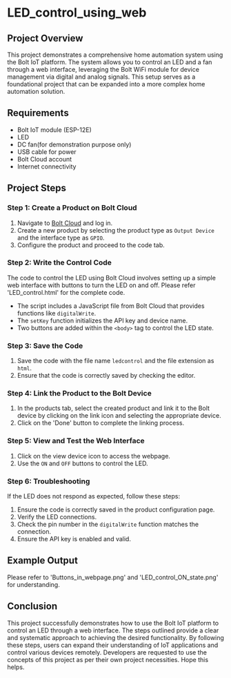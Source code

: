 # LED_control_using_web

## Project Overview

This project demonstrates a comprehensive home automation system using the Bolt IoT platform. The system allows you to control an LED and a fan through a web interface, leveraging the Bolt WiFi module for device management via digital and analog signals. This setup serves as a foundational project that can be expanded into a more complex home automation solution.

## Requirements

- Bolt IoT module (ESP-12E)
- LED
- DC fan(for demonstration purpose only)
- USB cable for power
- Bolt Cloud account
- Internet connectivity

## Project Steps

### Step 1: Create a Product on Bolt Cloud

1. Navigate to [Bolt Cloud](https://cloud.boltiot.com) and log in.
2. Create a new product by selecting the product type as `Output Device` and the interface type as `GPIO`.
3. Configure the product and proceed to the code tab.

### Step 2: Write the Control Code

The code to control the LED using Bolt Cloud involves setting up a simple web interface with buttons to turn the LED on and off. Please refer 'LED_control.html' for the complete code.

- The script includes a JavaScript file from Bolt Cloud that provides functions like `digitalWrite`.
- The `setKey` function initializes the API key and device name.
- Two buttons are added within the `<body>` tag to control the LED state.

### Step 3: Save the Code

1. Save the code with the file name `ledcontrol` and the file extension as `html`.
2. Ensure that the code is correctly saved by checking the editor.

### Step 4: Link the Product to the Bolt Device

1. In the products tab, select the created product and link it to the Bolt device by clicking on the link icon and selecting the appropriate device.
2. Click on the 'Done' button to complete the linking process.

### Step 5: View and Test the Web Interface

1. Click on the view device icon to access the webpage.
2. Use the `ON` and `OFF` buttons to control the LED.

### Step 6: Troubleshooting

If the LED does not respond as expected, follow these steps:

1. Ensure the code is correctly saved in the product configuration page.
2. Verify the LED connections.
3. Check the pin number in the `digitalWrite` function matches the connection.
4. Ensure the API key is enabled and valid.

## Example Output

Please refer to 'Buttons_in_webpage.png' and 'LED_control_ON_state.png' for understanding.

## Conclusion

This project successfully demonstrates how to use the Bolt IoT platform to control an LED through a web interface. The steps outlined provide a clear and systematic approach to achieving the desired functionality. By following these steps, users can expand their understanding of IoT applications and control various devices remotely.
Developers are requested to use the concepts of this project as per their own project necessities. Hope this helps.

